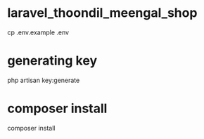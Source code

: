 # laravel_thoondil_meengal_shop
 
cp .env.example .env

# generating key
php artisan key:generate

# composer install
composer install